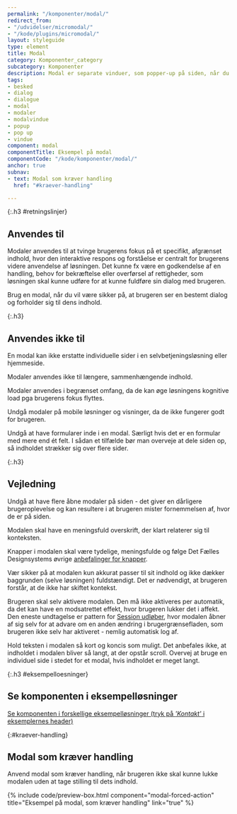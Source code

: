 ```yaml
---
permalink: "/komponenter/modal/"
redirect_from:
- "/udvidelser/micromodal/"
- "/kode/plugins/micromodal/"
layout: styleguide
type: element
title: Modal
category: Komponenter_category
subcategory: Komponenter
description: Modal er separate vinduer, som popper-up på siden, når du aktiverer dem.
tags:
- besked
- dialog
- dialogue
- modal
- modaler
- modalvindue
- popup
- pop up
- vindue
component: modal
componentTitle: Eksempel på modal
componentCode: "/kode/komponenter/modal/"
anchor: true
subnav:
- text: Modal som kræver handling
  href: "#kraever-handling"

---
```

{:.h3 #retningslinjer}

## Anvendes til

Modaler anvendes til at tvinge brugerens fokus på et specifikt, afgrænset indhold, hvor den interaktive respons og forståelse er centralt for brugerens videre anvendelse af løsningen. Det kunne fx være en godkendelse af en handling, behov for bekræftelse eller overførsel af rettigheder, som løsningen skal kunne udføre for at kunne fuldføre sin dialog med brugeren.

Brug en modal, når du vil være sikker på, at brugeren ser en bestemt dialog og forholder sig til dens indhold.

{:.h3}

## Anvendes ikke til

En modal kan ikke erstatte individuelle sider i en selvbetjeningsløsning eller hjemmeside.

Modaler anvendes ikke til længere, sammenhængende indhold.

Modaler anvendes i begrænset omfang, da de kan øge løsningens kognitive load pga brugerens fokus flyttes.

Undgå modaler på mobile løsninger og visninger, da de ikke fungerer godt for brugeren.

Undgå at have formularer inde i en modal. Særligt hvis det er en formular med mere end ét felt. I sådan et tilfælde bør man overveje at dele siden op, så indholdet strækker sig over flere sider.

{:.h3}

## Vejledning

Undgå at have flere åbne modaler på siden - det giver en dårligere brugeroplevelse og kan resultere i at brugeren mister fornemmelsen af, hvor de er på siden.

Modalen skal have en meningsfuld overskrift, der klart relaterer sig til konteksten.

Knapper i modalen skal være tydelige, meningsfulde og følge Det Fælles Designsystems øvrige <a href="/komponenter/knapper/">anbefalinger for knapper</a>.

Vær sikker på at modalen kun akkurat passer til sit indhold og ikke dækker baggrunden (selve løsningen) fuldstændigt. Det er nødvendigt, at brugeren forstår, at de ikke har skiftet kontekst.

Brugeren skal selv aktivere modalen. Den må ikke aktiveres per automatik, da det kan have en modsatrettet effekt, hvor brugeren lukker det i affekt. Den eneste undtagelse er pattern for <a href="/eksempler/patterns/session-udloeber/">Session udløber</a>, hvor modalen åbner af sig selv for at advare om en anden ændring i brugergrænsefladen, som brugeren ikke selv har aktiveret - nemlig automatisk log af.

Hold teksten i modalen så kort og koncis som muligt. Det anbefales ikke, at indholdet i modalen bliver så langt, at der opstår scroll. Overvej at bruge en individuel side i stedet for et modal, hvis indholdet er meget langt.

{:.h3 #eksempelloesninger}

## Se komponenten i eksempelløsninger

<a href="/eksempler/selvbetjeningsloesninger/">Se komponenten i forskellige eksempelløsninger (tryk på <em>'Kontakt'</em> i eksemplernes header)</a>

{:#kraever-handling}

## Modal som kræver handling

Anvend modal som kræver handling, når brugeren ikke skal kunne lukke modalen uden at tage stilling til dets indhold.

{% include code/preview-box.html component="modal-forced-action" title="Eksempel på modal, som kræver handling" link="true" %}